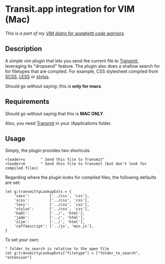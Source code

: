 # Transit.app integration for VIM (Mac)
*This is a part of my [VIM distro for spaghetti code
warriors](https://github.com/hlissner/mlvim).*

## Description
A simple vim plugin that lets you send the current file to
[Transmit](http://panic.com/transmit/), leveraging its "dropsend" feature. The
plugin also does a shallow search for for filetypes that are compiled. For
example, CSS stylesheet compiled from [SCSS](http://sass-lang.com/),
[LESS](http://lesscss.org/) or [stylus](http://learnboost.github.com/stylus/).

Should go without saying: this is **only for macs**.


## Requirements

Should go without saying that this is **MAC ONLY**.

Also, you need [Transmit](http://panic.com/transmit/) in your /Applications
folder.

## Usage

Simply, the plugin provides two shortcuts:

    <leader>u       " Send this file to Transmit"
    <leader>U       " Send this file to Transmit (but don't look for compiled files)

Regarding where the plugin looks for compiled files, the following defaults are set:

    let g:transmittyLookupExts = {
        'sass':         ['../css', 'css'],
        'scss':         ['../css', 'css'],
        'less':         ['../css', 'css'],
        'stylus':       ['../css', 'css'],
        'haml':         ['../', 'html'],
        'jade':         ['../', 'html'],
        'slim':         ['../', 'html'],
        'coffeescript': ['../js', 'min.js'],
    }

To set your own:

    " folder_to_search is relative to the open file
    let g:transmittyLookupExts["filetype"] = ["folder_to_search", "extension"]
